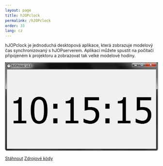 ```yaml
---
layout: page
title: hJOPclock
permalink: /hJOPclock
order: 33
lang: cz
---
```


hJOPclock je jednoduchá desktopová aplikace, která zobrazuje modelový čas
synchronizovaný s hJOPserverem. Aplikaci můžete spustit na počítači připojeném
k projektoru a zobrazovat tak velké modelové hodiny.

![hJOPclockl](/assets/img/hJOPclock.png)

<a class="btn" href="https://github.com/kmzbrnoI/hJOPclock/releases">Stáhnout</a>
<a class="btn" href="https://github.com/kmzbrnoI/hJOPclock">Zdrojové kódy</a>
